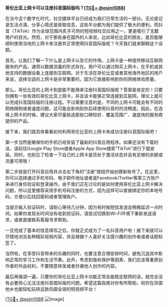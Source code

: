 **哥伦比亚上网卡可以注册抖音国际版吗？[[TG💪+ @esim1088](https://t.me/s/esim1088)]**

在当今这个数字化时代，社交媒体平台已经成为我们日常生活的一部分。无论是记录生活点滴、分享心情还是获取信息，这些平台都为我们提供了极大的便利。而抖音（TikTok）作为全球范围内炙手可热的短视频社交应用之一，更是吸引了无数用户的目光。然而，对于那些身在国外的人来说，比如哥伦比亚的朋友，是否能够顺利使用当地的上网卡来注册并正常使用抖音国际版呢？今天我们就来聊聊这个话题。

首先，让我们了解一下什么是上网卡以及它的作用。上网卡是一种提供移动互联网服务的产品，通常以数据流量的形式存在。用户可以通过购买上网卡，在手机或其他支持的数据设备上连接到互联网。对于生活在哥伦比亚或者其他海外地区的用户来说，选择合适的上网卡是非常重要的，因为它直接影响到你的网络体验质量。

那么，哥伦比亚的上网卡到底能不能用来注册抖音国际版呢？答案是肯定的！只要你拥有一张有效的哥伦比亚上网卡，并且该卡能够正常连接到互联网，理论上就可以完成抖音国际版的注册过程。不过需要注意的是，不同的上网卡可能会有不同的网络限制或者速度问题，这可能会影响到你后续使用抖音时的流畅度。因此，在选择上网卡的时候，建议大家尽量挑选那些口碑较好、覆盖范围广、速度快的服务商提供的产品。

接下来，我们就具体看看如何利用哥伦比亚的上网卡来成功注册抖音国际版吧！

第一步当然是确保你的手机已经安装了最新的抖音应用程序。如果还没有下载的话，请前往Google Play Store或者Apple App Store搜索“TikTok”进行下载安装。同时，也别忘了检查一下自己的上网卡是否处于激活状态并且有足够的余额或流量可用哦！

第二步就是打开抖音应用并点击右下角的“注册”按钮开始创建新账号了。在这里，你可以选择通过手机号码、电子邮件地址或者是Facebook/Twitter等第三方账户来进行身份验证和登录操作。由于我们正在讨论的是如何使用哥伦比亚上网卡解决问题，所以这里推荐采用手机号码注册的方式，因为这样可以直接绑定你的本地号码，方便以后找回密码或者管理账户。

当提示输入验证码时，请耐心等待几分钟，因为有时候短信发送会稍微延迟一点时间。如果你发现长时间没有收到验证码，请尝试切换到Wi-Fi环境下重新发送请求，或者直接联系客服寻求帮助。

一旦完成了基本的信息填写之后，你就正式成为了一名抖音用户啦！接下来就可以尽情地浏览各种精彩视频内容，并且根据个人喜好关注感兴趣的创作者或者话题标签了。

当然啦，在享受抖音带来的乐趣的同时，也要注意合理安排时间，避免沉迷其中影响正常的学习工作和生活节奏。此外，考虑到版权保护等因素，我们应该尊重原创作者的作品权利，不要随意转发或者抄袭他人创作的内容。

最后再强调一遍，只要你的哥伦比亚上网卡功能正常且能稳定联网的话，就完全没有必要担心无法注册抖音国际版的问题。希望这篇指南对你有所帮助，祝你在异国他乡也能轻松玩转这款风靡全球的短视频平台！

[[TG💪+ @esim1088](https://t.me/s/esim1088) ![Image](https://i.postimg.cc/4NQfJmqS/Snipaste-2025-05-13-00-14-12.png)]